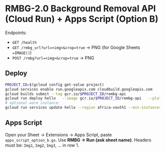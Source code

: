 # RMBG-2.0 Background Removal API (Cloud Run) + Apps Script (Option B)

Endpoints:
- `GET /health`
- `GET /rmbg_url?url=<img>&crop=true` → PNG (for Google Sheets `=IMAGE()`)
- `POST /rmbg?url=<img>&crop=true` → PNG

## Deploy
```bash
PROJECT_ID=$(gcloud config get-value project)
gcloud services enable run.googleapis.com cloudbuild.googleapis.com
gcloud builds submit --tag gcr.io/$PROJECT_ID/rembg-api
gcloud run deploy hello   --image gcr.io/$PROJECT_ID/rembg-api   --platform managed   --region africa-south1   --allow-unauthenticated   --max-instances 2
# optional warm instance:
gcloud run services update hello --region africa-south1 --min-instances 1
```

## Apps Script
Open your Sheet → Extensions → Apps Script, paste `apps_script_option_b.gs`.
Use **RMBG → Run (ask sheet name)**.
Headers must be: `Img1`, `Img2`, `Img3`, ... in row 1.

